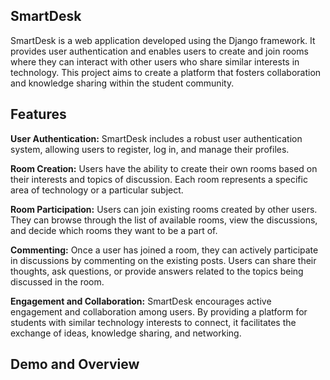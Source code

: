 ## SmartDesk

SmartDesk is a web application developed using the Django framework. It provides user authentication and enables users to create and join rooms where they can interact with other users who share similar interests in technology. This project aims to create a platform that fosters collaboration and knowledge sharing within the student community.

## Features

**User Authentication:** SmartDesk includes a robust user authentication system, allowing users to register, log in, and manage their profiles.

**Room Creation:** Users have the ability to create their own rooms based on their interests and topics of discussion. Each room represents a specific area of technology or a particular subject.

**Room Participation:** Users can join existing rooms created by other users. They can browse through the list of available rooms, view the discussions, and decide which rooms they want to be a part of.

**Commenting:** Once a user has joined a room, they can actively participate in discussions by commenting on the existing posts. Users can share their thoughts, ask questions, or provide answers related to the topics being discussed in the room.

**Engagement and Collaboration:** SmartDesk encourages active engagement and collaboration among users. By providing a platform for students with similar technology interests to connect, it facilitates the exchange of ideas, knowledge sharing, and networking.

## Demo and Overview


